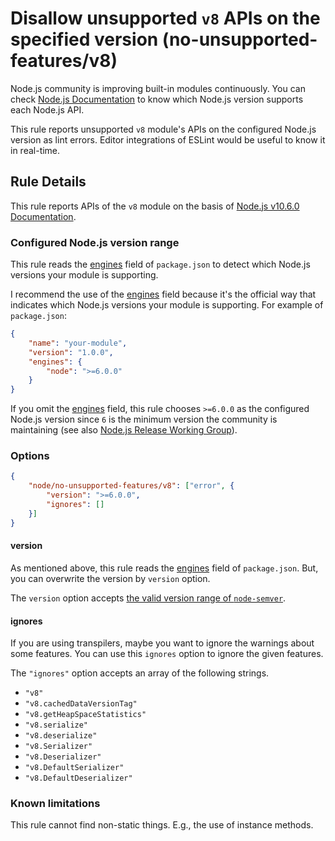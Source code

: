 # Disallow unsupported `v8` APIs on the specified version (no-unsupported-features/v8)

Node.js community is improving built-in modules continuously.
You can check [Node.js Documentation](https://nodejs.org/api/) to know which Node.js version supports each Node.js API.

This rule reports unsupported `v8` module's APIs on the configured Node.js version as lint errors.
Editor integrations of ESLint would be useful to know it in real-time.

## Rule Details

This rule reports APIs of the `v8` module on the basis of [Node.js v10.6.0 Documentation](https://nodejs.org/docs/v10.6.0/api/v8.html).

### Configured Node.js version range

This rule reads the [engines] field of `package.json` to detect which Node.js versions your module is supporting.

I recommend the use of the [engines] field because it's the official way that indicates which Node.js versions your module is supporting.
For example of `package.json`:

```json
{
    "name": "your-module",
    "version": "1.0.0",
    "engines": {
        "node": ">=6.0.0"
    }
}
```

If you omit the [engines] field, this rule chooses `>=6.0.0` as the configured Node.js version since `6` is the minimum version the community is maintaining (see also [Node.js Release Working Group](https://github.com/nodejs/Release#readme)).

### Options

```json
{
    "node/no-unsupported-features/v8": ["error", {
        "version": ">=6.0.0",
        "ignores": []
    }]
}
```

#### version

As mentioned above, this rule reads the [engines] field of `package.json`.
But, you can overwrite the version by `version` option.

The `version` option accepts [the valid version range of `node-semver`](https://github.com/npm/node-semver#range-grammar).

#### ignores

If you are using transpilers, maybe you want to ignore the warnings about some features.
You can use this `ignores` option to ignore the given features.

The `"ignores"` option accepts an array of the following strings.

- `"v8"`
- `"v8.cachedDataVersionTag"`
- `"v8.getHeapSpaceStatistics"`
- `"v8.serialize"`
- `"v8.deserialize"`
- `"v8.Serializer"`
- `"v8.Deserializer"`
- `"v8.DefaultSerializer"`
- `"v8.DefaultDeserializer"`

### Known limitations

This rule cannot find non-static things.
E.g., the use of instance methods.

[engines]: https://docs.npmjs.com/files/package.json#engines
